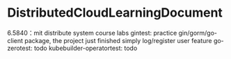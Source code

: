 # DistributedCloudLearningDocument
6.5840：mit distribute system course labs
gintest: practice gin/gorm/go-client package, the project just finished simply log/register user feature
go-zerotest: todo
kubebuilder-operatortest: todo
